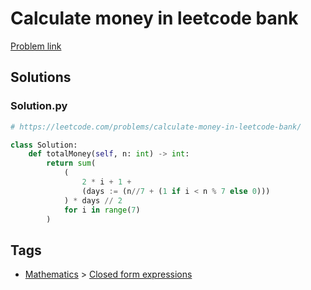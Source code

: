 # Calculate money in leetcode bank

[Problem link](https://leetcode.com/problems/calculate-money-in-leetcode-bank/)

## Solutions


### Solution.py
```py
# https://leetcode.com/problems/calculate-money-in-leetcode-bank/

class Solution:
    def totalMoney(self, n: int) -> int:
        return sum(
            (
                2 * i + 1 + 
                (days := (n//7 + (1 if i < n % 7 else 0)))
            ) * days // 2
            for i in range(7)
        )
```
## Tags

* [Mathematics](/README.md#Mathematics) > [Closed form expressions](/README.md#Mathematics-Closed_form_expressions)

